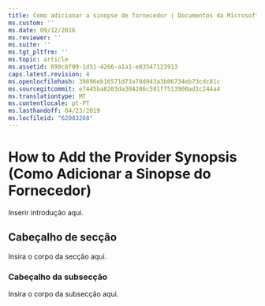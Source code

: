 ```yaml
---
title: Como adicionar a sinopse de fornecedor | Documentos da Microsoft
ms.custom: ''
ms.date: 09/12/2016
ms.reviewer: ''
ms.suite: ''
ms.tgt_pltfrm: ''
ms.topic: article
ms.assetid: 698c8f09-1d51-4266-a1a1-e83547123913
caps.latest.revision: 4
ms.openlocfilehash: 39896eb16571d73a78d043a3b06734eb73cdc81c
ms.sourcegitcommit: e7445ba8203da304286c591ff513900ad1c244a4
ms.translationtype: MT
ms.contentlocale: pt-PT
ms.lasthandoff: 04/23/2019
ms.locfileid: "62083268"
---
```

# <a name="how-to-add-the-provider-synopsis"></a>How to Add the Provider Synopsis (Como Adicionar a Sinopse do Fornecedor)
Inserir introdução aqui.

## <a name="section-heading"></a>Cabeçalho de secção
 Insira o corpo da secção aqui.

### <a name="subsection-heading"></a>Cabeçalho da subsecção
 Insira o corpo da subsecção aqui.
